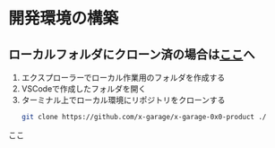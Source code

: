 # 開発環境の構築
## ローカルフォルダにクローン済の場合は[ここ](#xxx)へ
1. エクスプローラーでローカル作業用のフォルダを作成する
2. VSCodeで作成したフォルダを開く
3. ターミナル上でローカル環境にリポジトリをクローンする
   ```bash
   git clone https://github.com/x-garage/x-garage-0x0-product ./
   ```

<a id="xxx"></a>
ここ
